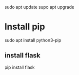 sudo apt update
supo apt upgrade


# Install pip
sudo apt install python3-pip

## install flask
pip install flask


